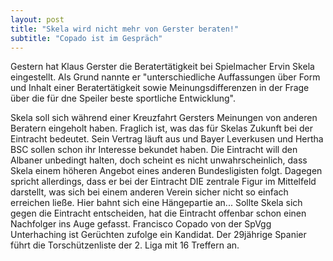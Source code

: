 ```yaml
---
layout: post
title: "Skela wird nicht mehr von Gerster beraten!"
subtitle: "Copado ist im Gespräch"
---
```


Gestern hat Klaus Gerster die Beratertätigkeit bei Spielmacher Ervin Skela eingestellt. Als Grund nannte er "unterschiedliche Auffassungen über Form und Inhalt einer Beratertätigkeit sowie Meinungsdifferenzen in der Frage über die für dne Speiler beste sportliche Entwicklung".

Skela soll sich während einer Kreuzfahrt Gersters Meinungen von anderen Beratern eingeholt haben. Fraglich ist, was das für Skelas Zukunft bei der Eintracht bedeutet. Sein Vertrag läuft aus und Bayer Leverkusen und Hertha BSC sollen schon ihr Interesse bekundet haben. Die Eintracht will den Albaner unbedingt halten, doch scheint es nicht unwahrscheinlich, dass Skela einem höheren Angebot eines anderen Bundesligisten folgt. Dagegen spricht allerdings, dass er bei der Eintracht DIE zentrale Figur im Mittelfeld darstellt, was sich bei einem anderen Verein sicher nicht so einfach erreichen ließe. Hier bahnt sich eine Hängepartie an... Sollte Skela sich gegen die Eintracht entscheiden, hat die Eintracht offenbar schon einen Nachfolger ins Auge gefasst. Francisco Copado von der SpVgg Unterhaching ist Gerüchten zufolge ein Kandidat. Der 29jährige Spanier führt die Torschützenliste der 2. Liga mit 16 Treffern an.
